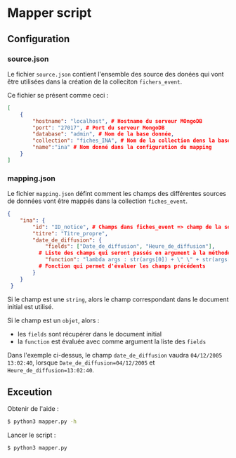 # Mapper script

## Configuration

### source.json

Le fichier `source.json` contient l'ensemble des source des donées qui vont être utilisées dans la création de la colleciton `fichers_event`.

Ce fichier se présent comme ceci :
```json
[
    {
        "hostname": "localhost", # Hostname du serveur MOngoDB
        "port": "27017", # Port du serveur MongoDB
        "database": "admin", # Nom de la base donnée,
        "collection": "fiches_INA", # Nom de la collection dens la base de données
        "name":"ina" # Nom donné dans la configuration du mapping
    }
]
```

### mapping.json

Le fichier `mapping.json` défint comment les champs des différentes sources de données vont être mappés dans la collection `fiches_event`.

```json
{
    "ina": {
        "id": "ID_notice", # Champs dans fiches_event => champ de la source
        "titre": "Titre_propre",
        "date_de_diffusion": {
            "fields": ["Date_de_diffusion", "Heure_de_diffusion"], 
          # Liste des champs qui seront passés en argument à la méthode suivante
            "function": "lambda args : str(args[0]) + \" \" + str(args[1]) if len(args) > 1 else args[0]" 
          # Fonction qui permet d'évaluer les champs précédents  
        }
    }
 }
```

Si le champ est une `string`, alors le champ correspondant dans le document initial est utilisé.

Si le champ est un `objet`, alors :

 - les `fields` sont récupérer dans le document initial
 - la `function` est évaluée avec comme argument la liste des `fields` 
 
Dans l'exemple ci-dessus, le champ `date_de_diffusion` vaudra `04/12/2005 13:02:40`, lorsque `Date_de_diffusion=04/12/2005` et `Heure_de_diffusion=13:02:40`. 


## Exceution

Obtenir de l'aide : 

```bash
$ python3 mapper.py -h
```

Lancer le script :
```bash
$ python3 mapper.py
```